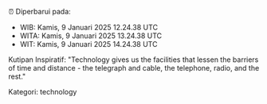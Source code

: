 ⏰ Diperbarui pada:
- WIB: Kamis, 9 Januari 2025 12.24.38 UTC
- WITA: Kamis, 9 Januari 2025 13.24.38 UTC
- WIT: Kamis, 9 Januari 2025 14.24.38 UTC

Kutipan Inspiratif:
"Technology gives us the facilities that lessen the barriers of time and distance - the telegraph and cable, the telephone, radio, and the rest."


Kategori: technology

